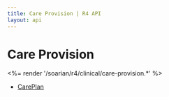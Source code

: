 ```yaml
---
title: Care Provision | R4 API
layout: api
---
```


# Care Provision

<%= render '/soarian/r4/clinical/care-provision.*' %>

* [CarePlan](../care-provision/care-plan)
